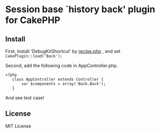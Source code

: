 # Session base `history back' plugin for CakePHP #

## Install

First, Install 'DebugKitShortcut' by [recipe.php](https://github.com/k1LoW/recipe) , and set `CakePlugin::load('Back');`

Second, add the following code in AppController.php.

    <?php
       class AppController extends Controller {
           var $components = array('Back.Back');
       }

And see test case!

## License
MIT License
